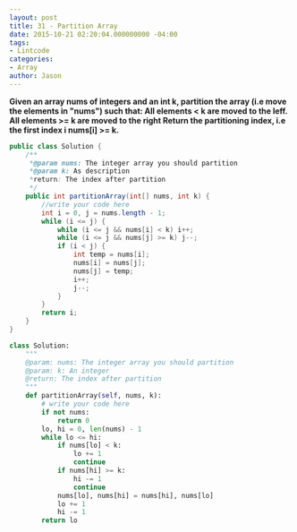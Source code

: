 ```yaml
---
layout: post
title: 31 - Partition Array
date: 2015-10-21 02:20:04.000000000 -04:00
tags:
- Lintcode
categories:
- Array
author: Jason
---
```

**Given an array nums of integers and an int k, partition the array (i.e move the elements in "nums") such that: All elements &lt; k are moved to the leff. All elements >= k are moved to the right Return the partitioning index, i.e the first index i nums[i] >= k.**


``` java
public class Solution {
    /**
     *@param nums: The integer array you should partition
     *@param k: As description
     *return: The index after partition
     */
    public int partitionArray(int[] nums, int k) {
        //write your code here
        int i = 0, j = nums.length - 1;
        while (i <= j) {
            while (i <= j && nums[i] < k) i++;
            while (i <= j && nums[j] >= k) j--;
            if (i < j) {
                int temp = nums[i];
                nums[i] = nums[j];
                nums[j] = temp;
                i++;
                j--;
            }
        }
        return i;
    }
}
```

``` python
class Solution:
    """
    @param: nums: The integer array you should partition
    @param: k: An integer
    @return: The index after partition
    """
    def partitionArray(self, nums, k):
        # write your code here
        if not nums:
            return 0
        lo, hi = 0, len(nums) - 1
        while lo <= hi:
            if nums[lo] < k:
                lo += 1
                continue
            if nums[hi] >= k:
                hi -= 1
                continue
            nums[lo], nums[hi] = nums[hi], nums[lo]
            lo += 1
            hi -= 1
        return lo
```
